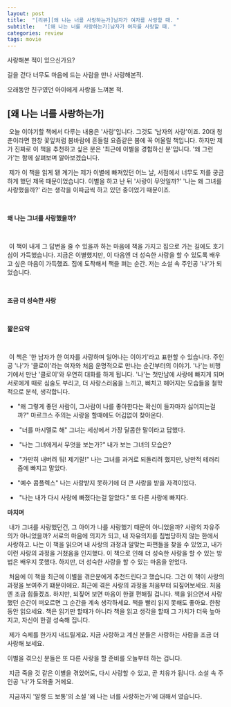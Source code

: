```yaml
---
layout: post
title:  "[리뷰][왜 나는 너를 사랑하는가]남자가 여자를 사랑할 때. "
subtitle:   "[왜 나는 너를 사랑하는가]남자가 여자를 사랑할 때. "
categories: review
tags: movie
---
```




사랑해본 적이 있으신가요?

길을 걷다 너무도 마음에 드는 사람을 만나 사랑해본적.

오래동안 친구였던 아이에게 사랑을 느껴본 적.

## [왜 나는 너를 사랑하는가]


  오늘 이야기할 책에서 다루는 내용은 '사랑'입니다. 그것도 '남자의 사랑'이죠. 20대 청춘이라면 한창 꽃잎처럼 봄바람에 흔들릴 요즘같은 봄에 꼭 어울릴 책입니다. 하지만 제가 진짜로 이 책을 추천하고 싶은 분은 '최근에 이별을 경험하신 분'입니다. '왜 그런가'는 함께 살펴보며 알아보겠습니다.

  제가 이 책을 읽게 됀 계기는 제가 이별에 빠져있던 어느 날, 서점에서 너무도 저를 궁금하게 했던 제목 때문이었습니다. 이별을 하고 난 뒤 '사랑이 무엇일까?' '나는 왜 그녀를 사랑했을까?' 라는 생각을 이따금씩 하고 있던 중이었기 때문이죠.

  

 **왜 나는 그녀를 사랑했을까?**

  

  이 책이 내게 그 답변을 줄 수 있을까 하는 마음에 책을 가지고 집으로 가는 길에도 호기심이 가득했습니다. 지금은 이별했지만, 이 다음엔 더 성숙한 사랑을 할 수 있도록 배우고 싶은 마음이 가득했죠. 집에 도착해서 책을 펴는 순간. 저는 소설 속 주인공 '나'가 되었습니다.

  

 **조금 더 성숙한 사랑**

  

 **짧은요약**

  

  이 책은 '한 남자가 한 여자를 사랑하며 일어나는 이야기'라고 표현할 수 있습니다. 주인공 '나'가 '클로이'라는 여자와 처음 운명적으로 만나는 순간부터의 이야기. '나'는 비행기에서 만난 '클로이'와 우연히 대화를 하게 됩니다. '나'는 첫만남에 사랑에 빠지게 되며 서로에게 때로 심술도 부리고, 더 사랑스러움을 느끼고, 삐치고 헤어지는 모습들을 철학적으로 분석, 생각합니다.

 * "왜 그렇게 좋던 사람이, 그사람이 나를 좋아한다는 확신이 들자마자 싫어지는걸까?" 마르크스 주의는 사랑을 할때에도 어김없이 찾아온다.


 *  "너를 마시멜로 해" 그녀는 세상에서 가장 달콤한 말이라고 답했다.

 *  "나는 그녀에게서 무엇을 보는가?" 내가 보는 그녀의 모습은?


 *  "가만히 내버려 둬! 제기랄!" 나는 그녀를 과거로 되돌리려 했지만, 낭만적 테러리즘에 빠지고 말았다.


 * "예수 콤플렉스" 나는 사랑받지 못하기에 더 큰 사랑을 받을 자격이있다.

 *  "나는 내가 다시 사랑에 빠졌다는걸 알았다." 또 다른 사랑에 빠지다.  

 **마치며**

 내가 그녀를 사랑했던건, 그 아이가 나를 사랑했기 때문이 아니었을까? 사랑의 자유주의가 아니었을까? 서로의 마음에 의지가 되고, 내 자유의지를 침범당하지 않는 한에서 사랑하고. 나는 이 책을 읽으며 내 사랑의 과정과 알맞는 파편들을 찾을 수 있었고, 내가 이런 사랑의 과정을 거쳤음을 인지했다. 이 책으로 인해 더 성숙한 사랑을 할 수 있는 방법은 배우지 못했다. 하지만, 더 성숙한 사랑을 할 수 있는 마음을 얻었다.

 처음에 이 책을 최근에 이별을 겪은분에게 추천드린다고 했습니다. 그건 이 책이 사랑의 과정을 보여주기 떄문이에요. 최근에 겪은 사랑의 과정을 처음부터 되짚어보세요. 처음엔 조금 힘들겠죠. 하지만, 되짚어 보면 마음이 한결 편해질 겁니다. 책을 읽으면서 사랑했던 순간이 떠오르면 그 순간을 계속 생각하세요. 책을 빨리 읽지 못해도 좋아요. 한참동안 읽으세요. 책은 읽기만 할때가 아니라 책을 읽고 생각을 할때 그 가치가 더욱 높아지고, 자신이 한결 성숙해 집니다.

 제가 숙제를 한가지 내드릴게요. 지금 사랑하고 계신 분들은 사랑하는 사람을 조금 더 사랑해 보세요.

이별을 겪으신 분들은 또 다른 사랑을 할 준비를 오늘부터 하는 겁니다. 

 지금 죽을 것 같은 이별을 겪었어도, 다시 사랑할 수 있고, 곧 치유가 됩니다. 소설 속 주인공 '나'가 도와줄 거에요.

 지금까지 '알랭 드 보통'의 소설 '왜 나는 너를 사랑하는가'에 대해서 였습니다.
